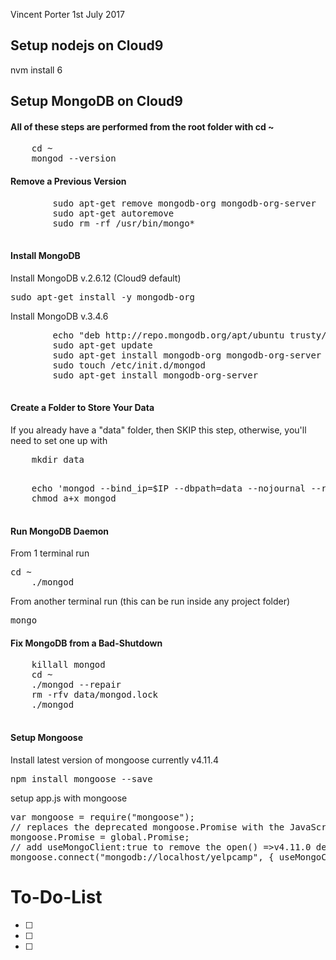 Vincent Porter 1st July 2017

## Setup nodejs on Cloud9
nvm install 6
## Setup MongoDB on Cloud9
#### All of these steps are performed from the root folder with cd ~
<pre>
	cd ~
	mongod --version
</pre>
<h4>Remove a Previous Version</h4>
	<pre>
		sudo apt-get remove mongodb-org mongodb-org-server
		sudo apt-get autoremove
		sudo rm -rf /usr/bin/mongo*
	</pre>
<h4>Install MongoDB</h4>
	Install MongoDB v.2.6.12 (Cloud9 default)
	<pre>sudo apt-get install -y mongodb-org</pre>
	Install MongoDB v.3.4.6
	<pre>
		echo "deb http://repo.mongodb.org/apt/ubuntu trusty/mongodb-org/3.4  multiverse" | sudo tee /etc/apt/sources.list.d/mongodb-org-3.4.list
		sudo apt-get update
		sudo apt-get install mongodb-org mongodb-org-server
		sudo touch /etc/init.d/mongod
		sudo apt-get install mongodb-org-server
	</pre>
<h4>Create a Folder to Store Your Data</h4>
	If you already have a "data" folder, then SKIP this step, otherwise, you'll need to set one up with
	<pre>
	mkdir data
	</pre>
	<pre>
	echo 'mongod --bind_ip=$IP --dbpath=data --nojournal --rest "$@"' > mongod
	chmod a+x mongod
	</pre>
<h4>Run MongoDB Daemon</h4>
	From 1 terminal run
	<pre>cd ~
	./mongod</pre>
	From another terminal run (this can be run inside any project folder)
	<pre>mongo</pre>
<h4>Fix MongoDB from a Bad-Shutdown</h4>
	<pre>
	killall mongod
	cd ~
	./mongod --repair
	rm -rfv data/mongod.lock
	./mongod
	</pre>
<h4>Setup Mongoose</h4>
Install latest version of mongoose currently v4.11.4

<pre>npm install mongoose --save</pre>
setup app.js with mongoose
<pre>
var mongoose = require("mongoose");
// replaces the deprecated mongoose.Promise with the JavaScript global.Promise library
mongoose.Promise = global.Promise;
// add useMongoClient:true to remove the open() =>v4.11.0 deprecation warning
mongoose.connect("mongodb://localhost/yelpcamp", { useMongoClient: true });
</pre>
# To-Do-List
- [ ]
- [ ]
- [ ]

